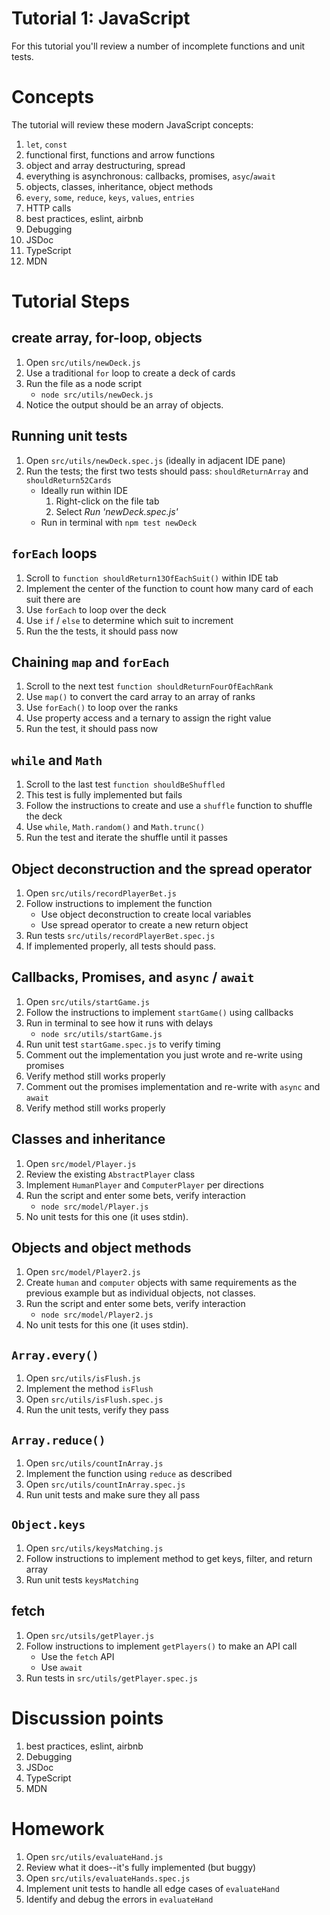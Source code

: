 # Tutorial 1: JavaScript

For this tutorial you'll review a number of incomplete functions and unit tests.

# Concepts

The tutorial will review these modern JavaScript concepts:

1. `let`, `const`
2. functional first, functions and arrow functions
3. object and array destructuring, spread 
4. everything is asynchronous: callbacks, promises, `asyc`/`await`
5. objects, classes, inheritance, object methods
6. `every`, `some`, `reduce`, `keys`, `values`, `entries`
7. HTTP calls
8. best practices, eslint, airbnb
9. Debugging
10. JSDoc
11. TypeScript
12. MDN

# Tutorial Steps

## create array, for-loop, objects

1. Open `src/utils/newDeck.js`
2. Use a traditional `for` loop to create a deck of cards
3. Run the file as a node script
   * `node src/utils/newDeck.js`
4. Notice the output should be an array of objects.

## Running unit tests

1. Open `src/utils/newDeck.spec.js` (ideally in adjacent IDE pane)
2. Run the tests; the first two tests should pass: `shouldReturnArray` and `shouldReturn52Cards`
   * Ideally run within IDE
     1. Right-click on the file tab
     2. Select *Run 'newDeck.spec.js'*
   * Run in terminal with `npm test newDeck`

## `forEach` loops   

1. Scroll to `function shouldReturn13OfEachSuit()` within IDE tab
2. Implement the center of the function to count how many card of each suit there are
3. Use `forEach` to loop over the deck
4. Use `if` / `else` to determine which suit to increment
5. Run the the tests, it should pass now

## Chaining `map` and `forEach`

1. Scroll to the next test `function shouldReturnFourOfEachRank`
2. Use `map()` to convert the card array to an array of ranks
3. Use `forEach()` to loop over the ranks
4. Use property access and a ternary to assign the right value
5. Run the test, it should pass now

## `while` and `Math`

1. Scroll to the last test `function shouldBeShuffled`
2. This test is fully implemented but fails
3. Follow the instructions to create and use a `shuffle` function to shuffle the deck
4. Use `while`, `Math.random()` and `Math.trunc()`
5. Run the test and iterate the shuffle until it passes

## Object deconstruction and the spread operator

1. Open `src/utils/recordPlayerBet.js`
2. Follow instructions to implement the function
   * Use object deconstruction to create local variables
   * Use spread operator to create a new return object
3. Run tests `src/utils/recordPlayerBet.spec.js`
4. If implemented properly, all tests should pass.

## Callbacks, Promises, and `async` / `await`

1. Open `src/utils/startGame.js`
2. Follow the instructions to implement `startGame()` using callbacks
3. Run in terminal to see how it runs with delays
   * `node src/utils/startGame.js`
4. Run unit test `startGame.spec.js` to verify timing
5. Comment out the implementation you just wrote and re-write using promises
6. Verify method still works properly
7. Comment out the promises implementation and re-write with `async` and `await`
8. Verify method still works properly

## Classes and inheritance

1. Open `src/model/Player.js`
2. Review the existing `AbstractPlayer` class
3. Implement `HumanPlayer` and `ComputerPlayer` per directions
4. Run the script and enter some bets, verify interaction
   * `node src/model/Player.js`
5. No unit tests for this one (it uses stdin).

## Objects and object methods

1. Open `src/model/Player2.js`
2. Create `human` and `computer` objects with same requirements as the previous example but as individual objects, not classes.
3. Run the script and enter some bets, verify interaction
   * `node src/model/Player2.js`
4. No unit tests for this one (it uses stdin).

## `Array.every()`
1. Open `src/utils/isFlush.js`
2. Implement the method `isFlush`
3. Open `src/utils/isFlush.spec.js`
4. Run the unit tests, verify they pass

## `Array.reduce()`

1. Open `src/utils/countInArray.js`
2. Implement the function using `reduce` as described
3. Open `src/utils/countInArray.spec.js`
4. Run unit tests and make sure they all pass

## `Object.keys`

1. Open `src/utils/keysMatching.js`
2. Follow instructions to implement method to get keys, filter, and return array
3. Run unit tests `keysMatching`

## fetch

1. Open `src/utsils/getPlayer.js`
2. Follow instructions to implement `getPlayers()` to make an API call
   * Use the `fetch` API
   * Use `await`
3. Run tests in `src/utils/getPlayer.spec.js`

# Discussion points

1. best practices, eslint, airbnb
2. Debugging
3. JSDoc
4. TypeScript
5. MDN

# Homework

1. Open `src/utils/evaluateHand.js`
2. Review what it does--it's fully implemented (but buggy)
3. Open `src/utils/evaluateHands.spec.js`
4. Implement unit tests to handle all edge cases of `evaluateHand`
5. Identify and debug the errors in `evaluateHand`

